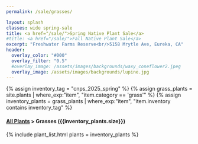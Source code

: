 ```yaml
---
permalink: /sale/grasses/

layout: splash
classes: wide spring-sale
title: <a href="/sale/">Spring Native Plant Sale</a> 
#title: <a href="/sale/">Fall Native Plant Sale</a> 
excerpt: "Freshwater Farms Reserve<br/>5158 Mrytle Ave, Eureka, CA"
header:
  overlay_color: "#000"
  overlay_filter: "0.5"
  #overlay_image: /assets/images/backgrounds/waxy_coneflower2.jpeg
  overlay_image: /assets/images/backgrounds/lupine.jpg
---
```


<!-- Jekyll 3.9 doesnt support and/or in where_exp so we have to do this the messy way -->

{% assign inventory_tag = "cnps_2025_spring" %}
{% assign grass_plants = site.plants | where_exp:"item",
    "item.category == 'grass'" %}
{% assign inventory_plants = grass_plants | where_exp:"item",
    "item.inventory contains inventory_tag" %}

<div class="hours">
    <h4><a href="/sale/all/">All Plants</a> >  Grasses ({{inventory_plants.size}})</h4>
</div>

{% include plant_list.html 
    plants = inventory_plants
%}

